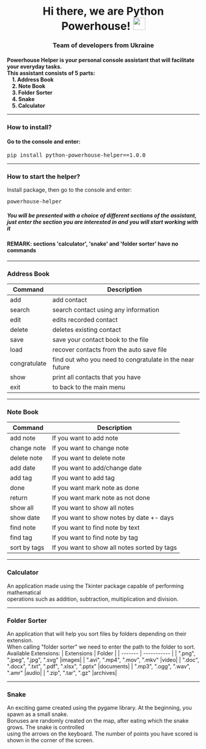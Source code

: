 <h1 align="center">Hi there, we are Python Powerhouse! 
<img src="https://github.com/blackcater/blackcater/raw/main/images/Hi.gif" height="32"/></h1>
<h3 align="center">Team of developers from Ukraine</h3>


<h4>Powerhouse Helper is your personal console assistant that will facilitate your everyday tasks.<br>
This assistant consists of 5 parts:<br>
     &nbsp&nbsp&nbsp&nbsp1. Address Book<br>
      &nbsp&nbsp&nbsp&nbsp2. Note Book<br>
      &nbsp&nbsp&nbsp&nbsp3. Folder Sorter<br>
      &nbsp&nbsp&nbsp&nbsp4. Snake<br>
      &nbsp&nbsp&nbsp&nbsp5. Calculator<br>
  
  ----------------------
  ### How to install?<br>
  #### Go to the console and enter:
  <pre>pip install python-powerhouse-helper==1.0.0</pre>
  ----------------------
  ### How to start the helper? <br>
  Install package, then go to the console and enter:
  <pre>powerhouse-helper</pre>
  ##### You will be presented with a choice of different sections of the assistant, just enter the section you are interested in and you will start working with it
  #### REMARK: sections 'calculator', 'snake' and 'folder sorter' have no commands
  -----------------------
  ### Address Book
  | Command | Description |
| ------- | ----------- |
| add     | add contact |
| search  | search contact using any information |
| edit    | edits recorded contact |
| delete  | deletes existing contact |
|  save   |  save your contact book to the file   |
|  load   | recover contacts from the auto save file  |
| congratulate  |find out who you need to congratulate in the near future|
| show    |  print all contacts that you have |
| exit    |  to back to the main menu |
  
--------------------------
  
  ### Note Book
  | Command | Description |
| ------- | ----------- |
|   add note   |           If you want to add note            |
| change note  |          If you want to change note          |
| delete note  |          If you want to delete note          |
|   add date   |        If you want to add/change date        |
|   add tag    |            If you want to add tag            |
|     done     |        If you want mark note as done         |
|    return    |      If you want mark note as not done       |
|   show all   |        If you want to show all notes         |
|  show date   |  If you want to show notes by date +- days   |
|  find note   |       If you want to find note by text       |
|   find tag   |       If you want to find note by tag        |
| sort by tags | If you want to show all notes sorted by tags

--------------------------
  
 ### Calculator
  An application made using the Tkinter package capable of performing mathematical <br>
  operations such as addition, subtraction, multiplication and division.
  
----------------------------
  
### Folder Sorter
  
  An application that will help you sort files by folders depending on their extension. <br>
  When calling "folder sorter" we need to enter the path to the folder to sort.<br>
  Available Extensions:
   | Extensions | Folder |
| ------- | ----------- |
|   ".png", ".jpeg", ".jpg", ".svg"    |images|
|    ".avi", ".mp4", ".mov", ".mkv"    |video|
|   ".doc", ".docx", ".txt", ".pdf", ".xlsx", ".pptx"    |documents|
|   ".mp3", ".ogg", ".wav", ".amr"   |audio|
| ".zip", ".tar", ".gz"  |archives|

 
---------------------------
### Snake
  An exciting game created using the pygame library. At the beginning, you spawn as a small snake.<br>
  Bonuses are randomly created on the map, after eating which the snake grows. The snake is controlled<br>
  using the arrows on the keyboard. The number of points you have scored is shown in the corner of the screen.
  
